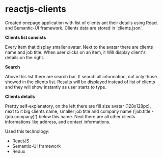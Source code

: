 # reactjs-clients

Created onepage application with list of clients ant their details using React and Semantic-UI framework. Clients data are stored in 'clients.json'.

**Clients list consists**

Every item that display smaller avatar. Next to the avatar there are clients name and job title. When user clicks on an item, it Will display client's details on the right.

**Search**

Above this list there are search bar. It search all information, not only those showed in the clients list. Results will be displayed instead of list of clients and they will show instantly as user starts to type. 

**Clients details**

Prettty self-explanatory, on the left there are fill size avatar (128x128px), next to it big clients name, smaller job title and company name ('job.title - (job.company)') below this name. Next there are all other clients informations like address, and contact informations.

Used this technology:
* ReactJS
* Semantic-UI framework
* Redux
